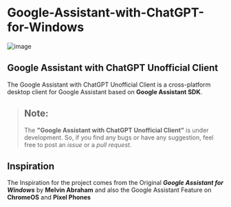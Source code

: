 # Google-Assistant-with-ChatGPT-for-Windows

![image](https://user-images.githubusercontent.com/127702591/224639861-dd2f165d-dc5d-40ac-972a-8bc9a816eef4.png)

## **Google Assistant with ChatGPT Unofficial Client**
The Google Assistant with ChatGPT Unofficial Client is a cross-platform desktop client for Google Assistant based on **Google Assistant SDK**.


> Note:
> ---
> 
> The **"Google Assistant with ChatGPT Unofficial Client"** is under development. So, if you find any bugs or have any suggestion, feel free to post an _issue_ or a _pull request_.

## Inspiration
The Inspiration for the project comes from the Original **_Google Assistant for Windows_** by **Melvin Abraham** and also the Google Assistant Feature on **ChromeOS** and **Pixel Phones**
